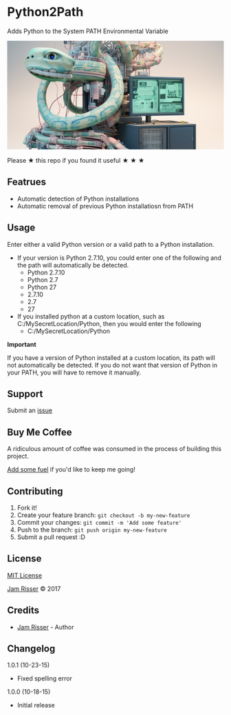 # Python2Path

Adds Python to the System PATH Environmental Variable

![](assets/python2path.png)

Please &#9733; this repo if you found it useful &#9733; &#9733; &#9733;


## Featrues
<!------------------------------------------------------->

* Automatic detection of Python installations
* Automatic removal of previous Python installatiosn from PATH


## Usage
<!------------------------------------------------------->

Enter either a valid Python version or a valid path to a Python installation.
  * If your version is Python 2.7.10, you could enter one of the following and the path will automatically be detected.
    * Python 2.7.10
    * Python 2.7
    * Python 27
    * 2.7.10
    * 2.7
    * 27
  * If you installed python at a custom location, such as C:/MySecretLocation/Python, then you would enter the following
    * C:/MySecretLocation/Python

__Important__

If you have a version of Python installed at a custom location, its path will not automatically be detected.  If you do not want that version of Python in your PATH, you will have to remove it manually.


## Support
<!------------------------------------------------------->

Submit an [issue](https://github.com/jamrizzi/python2path/issues/new)


## Buy Me Coffee
<!------------------------------------------------------->

A ridiculous amount of coffee was consumed in the process of building this project.

[Add some fuel](https://jamrizzi.com/#!/buy-me-coffee) if you'd like to keep me going!


## Contributing
<!------------------------------------------------------->

1. Fork it!
2. Create your feature branch: `git checkout -b my-new-feature`
3. Commit your changes: `git commit -m 'Add some feature'`
4. Push to the branch: `git push origin my-new-feature`
5. Submit a pull request :D


## License
<!------------------------------------------------------->

[MIT License](https://github.com/jamrizzi/readme/blob/master/LICENSE)

[Jam Risser](https://jamrizzi.com) &copy; 2017


## Credits
<!------------------------------------------------------->

* [Jam Risser](https://jamrizzi.com) - Author


## Changelog
<!------------------------------------------------------->

1.0.1 (10-23-15)
* Fixed spelling error

1.0.0 (10-18-15)
* Initial release
